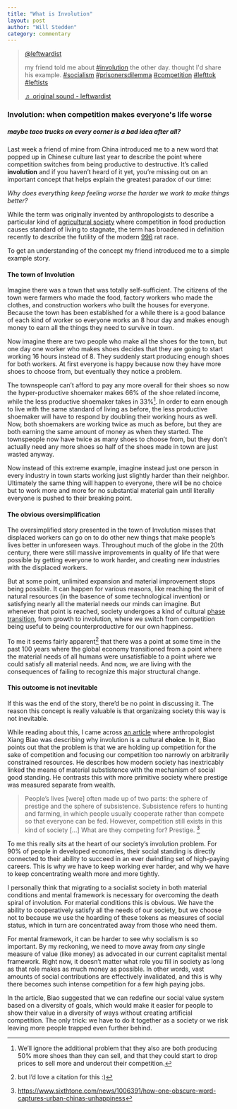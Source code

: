```yaml
---
title: "What is Involution"
layout: post
author: "Will Stedden"
category: commentary
---
```


<blockquote class="tiktok-embed" cite="https://www.tiktok.com/@leftwardist/video/6979718554018974982" data-video-id="6979718554018974982" style="max-width: 605px;min-width: 325px;" > <section> <a target="_blank" title="@leftwardist" href="https://www.tiktok.com/@leftwardist">@leftwardist</a> <p>my friend told me about <a title="involution" target="_blank" href="https://www.tiktok.com/tag/involution">#involution</a> the other day. thought I'd share his example. <a title="socialism" target="_blank" href="https://www.tiktok.com/tag/socialism">#socialism</a> <a title="prisonersdilemma" target="_blank" href="https://www.tiktok.com/tag/prisonersdilemma">#prisonersdilemma</a> <a title="competition" target="_blank" href="https://www.tiktok.com/tag/competition">#competition</a> <a title="lefttok" target="_blank" href="https://www.tiktok.com/tag/lefttok">#lefttok</a> <a title="leftists" target="_blank" href="https://www.tiktok.com/tag/leftists">#leftists</a></p> <a target="_blank" title="♬ original sound - leftwardist" href="https://www.tiktok.com/music/original-sound-6979718428839987974">♬ original sound - leftwardist</a> </section> </blockquote> <script async src="https://www.tiktok.com/embed.js"></script>


### Involution: when competition makes everyone's life worse
##### maybe taco trucks on every corner is a bad idea after all?

Last week a friend of mine from China introduced me to a new word that popped up in Chinese culture last year to describe the point where competition switches from being productive to destructive. It’s called **involution** and if you haven’t heard of it yet, you’re missing out on an important concept that helps explain the greatest paradox of our time:

_Why does everything keep feeling worse the harder we work to make things better?_

While the term was originally invented by anthropologists to describe a particular kind of [agricultural society](https://www.britannica.com/topic/social-change/Patterns-of-social-change#ref748348) where competition in food production causes standard of living to stagnate, the term has broadened in definition recently to describe the futility of the modern [996](https://en.wikipedia.org/wiki/996_working_hour_system) rat race.

To get an understanding of the concept my friend introduced me to a simple example story.

#### The town of Involution
Imagine there was a town that was totally self-sufficient. The citizens of the town were farmers who made the food, factory workers who made the clothes, and construction workers who built the houses for everyone. Because the town has been established for a while there is a good balance of each kind of worker so everyone works an 8 hour day and makes enough money to earn all the things they need to survive in town.

Now imagine there are two people who make all the shoes for the town, but one day one worker who makes shoes decides that they are going to start working 16 hours instead of 8. They suddenly start producing enough shoes for both workers. At first everyone is happy because now they have more shoes to choose from, but eventually they notice a problem.

The townspeople can’t afford to pay any more overall for their shoes so now the hyper-productive shoemaker makes 66% of the shoe related income, while the less productive shoemaker takes in 33%[^1]. In order to earn enough to live with the same standard of living as before, the less productive shoemaker will have to respond by doubling their working hours as well. Now, both shoemakers are working twice as much as before, but they are both earning the same amount of money as when they started. The townspeople now have twice as many shoes to choose from, but they don’t actually need any more shoes so half of the shoes made in town are just wasted anyway.

Now instead of this extreme example, imagine instead just one person in every industry in town starts working just slightly harder than their neighbor. Ultimately the same thing will happen to everyone, there will be no choice but to work more and more for no substantial material gain until literally everyone is pushed to their breaking point.

#### The obvious oversimplification

The oversimplified story presented in the town of Involution misses that displaced workers can go on to do other new things that make people’s lives better in unforeseen ways. Throughout much of the globe in the 20th century, there were still massive improvements in quality of life that were possible by getting everyone to work harder, and creating new industries with the displaced workers.

But at some point, unlimited expansion and material improvement stops being possible. It can happen for various reasons, like reaching the limit of natural resources (in the basence of some technological invention) or satisfying nearly all the material needs our minds can imagine. But whenever that point is reached, society undergoes a kind of cultural [phase transition](https://en.wikipedia.org/wiki/Phase_transition), from growth to involution, where we switch from competition being useful to being counterproductive for our own happiness.

To me it seems fairly apparent[^2] that there was a point at some time in the past 100 years where the global economy transitioned from a point where the material needs of all humans were unsatisfiable to a point where we could satisfy all material needs. And now, we are living with the consequences of failing to recognize this major structural change.

#### This outcome is not inevitable

If this was the end of the story, there’d be no point in discussing it. The reason this concept is really valuable is that organizaing society this way is not inevitable.

While reading about this, I came across [an article](https://www.sixthtone.com/news/1006391/how-one-obscure-word-captures-urban-chinas-unhappiness) where anthropologist Xiang Biao was describing why involution is a cultural **choice**. In it, Biao points out that the problem is that we are holding up competition for the sake of competition and focusing our competition too narrowly on arbitrarily constrained resources. He describes how modern society has inextricably linked the means of material substistence with the mechanism of social good standing. He contrasts this with more primitive society where prestige was measured separate from wealth.

> People’s lives [were] often made up of two parts: the sphere of prestige and the sphere of subsistence. Subsistence refers to hunting and farming, in which people usually cooperate rather than compete so that everyone can be fed. However, competition still exists in this kind of society […] What are they competing for? Prestige. [^3]

To me this really sits at the heart of our society’s involution problem. For 90% of people in developed economies, their social standing is directly connected to their ability to succeed in an ever dwindling set of high-paying careers. This is why we have to keep working ever harder, and why we have to keep concentrating wealth more and more tightly.

I personally think that migrating to a socialist society in both material conditions and mental framework is necessary for overcoming the death spiral of involution. For material conditions this is obvious. We have the ability to cooperatively satisfy all the needs of our society, but we choose not to because we use the hoarding of these tokens as measures of social status, which in turn are concentrated away from those who need them.

For mental framework, it can be harder to see why socialism is so important. By my reckoning, we need to move away from _any_ single measure of value (like money) as advocated in our current capitalist mental framework. Right now, it doesn’t matter what role you fill in society as long as that role makes as much money as possible. In other words, vast amounts of social contributions are effectively invalidated, and this is why there becomes such intense competition for a few high paying jobs.

In the article, Biao suggested that we can redefine our social value system based on a diversity of goals, which would make it easier for people to show their value in a diversity of ways without creating artificial competition. The only trick: we have to do it together as a society or we risk leaving more people trapped even further behind.

[^1]: We’ll ignore the additional problem that they also are both producing 50% more shoes than they can sell, and that they could start to drop prices to sell more and undercut their competition.
[^2]: but I’d love a citation for this :)
[^3]: https://www.sixthtone.com/news/1006391/how-one-obscure-word-captures-urban-chinas-unhappiness